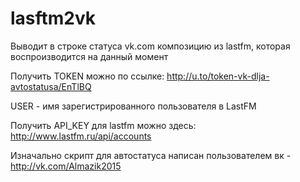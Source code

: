 lasftm2vk
=========

Выводит в строке статуса vk.com композицию из lastfm, которая воспроизводится на данный момент

Получить TOKEN можно по ссылке: http://u.to/token-vk-dlja-avtostatusa/EnTlBQ

USER - имя зарегистрированного пользователя в LastFM

Получить API_KEY для lastfm можно здесь: http://www.lastfm.ru/api/accounts

Изначально скрипт для автостатуса написан пользователем вк - http://vk.com/Almazik2015

